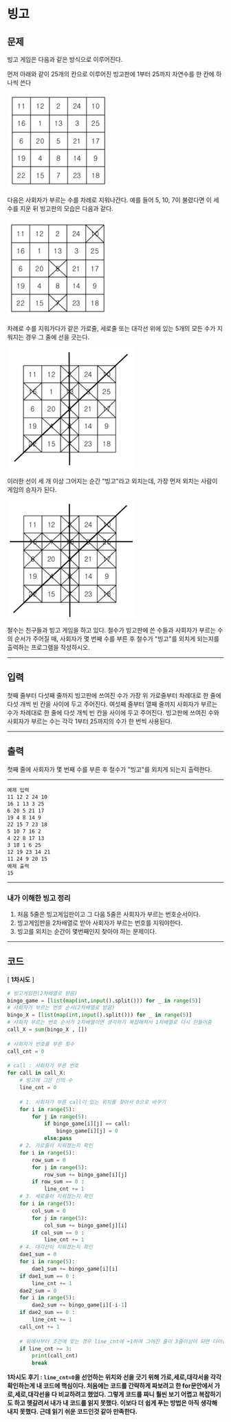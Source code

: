 # 빙고

## 문제

빙고 게임은 다음과 같은 방식으로 이루어진다.

먼저 아래와 같이 25개의 칸으로 이루어진 빙고판에 1부터 25까지 자연수를 한 칸에 하나씩 쓴다

![](2578_빙고.assets/SmartSelectImage_2022-02-13-15-33-01.png)

다음은 사회자가 부르는 수를 차례로 지워나간다. 예를 들어 5, 10, 7이 불렸다면 이 세 수를 지운 뒤 빙고판의 모습은 다음과 같다.

![](2578_빙고.assets/SmartSelectImage_2022-02-13-15-37-21.png)

차례로 수를 지워가다가 같은 가로줄, 세로줄 또는 대각선 위에 있는 5개의 모든 수가 지워지는 경우 그 줄에 선을 긋는다.

![](2578_빙고.assets/SmartSelectImage_2022-02-13-15-37-56.png)

이러한 선이 세 개 이상 그어지는 순간 "빙고"라고 외치는데, 가장 먼저 외치는 사람이 게임의 승자가 된다.

![](2578_빙고.assets/SmartSelectImage_2022-02-13-15-38-35.png)

철수는 친구들과 빙고 게임을 하고 있다. 철수가 빙고판에 쓴 수들과 사회자가 부르는 수의 순서가 주어질 때, 사회자가 몇 번째 수를 부른 후 철수가 "빙고"를 외치게 되는지를 출력하는 프로그램을 작성하시오.

---

## 입력

첫째 줄부터 다섯째 줄까지 빙고판에 쓰여진 수가 가장 위 가로줄부터 차례대로 한 줄에 다섯 개씩 빈 칸을 사이에 두고 주어진다. 여섯째 줄부터 열째 줄까지 사회자가 부르는 수가 차례대로 한 줄에 다섯 개씩 빈 칸을 사이에 두고 주어진다. 빙고판에 쓰여진 수와 사회자가 부르는 수는 각각 1부터 25까지의 수가 한 번씩 사용된다.

---

## 출력

첫째 줄에 사회자가 몇 번째 수를 부른 후 철수가 "빙고"를 외치게 되는지 출력한다.

---

```text
예제 입력
11 12 2 24 10
16 1 13 3 25
6 20 5 21 17
19 4 8 14 9
22 15 7 23 18
5 10 7 16 2
4 22 8 17 13
3 18 1 6 25
12 19 23 14 21
11 24 9 20 15
예제 출력
15
```

---

### 내가 이해한 빙고 정리

1. 처음 5줄은 빙고게임판이고 그 다음 5줄은 사회자가 부르는 번호순서이다.
1. 빙고게임판을 2차배열로 받아 사회자가 부르는 번호를 지워야한다.
1. 빙고를 외치는 순간이 몇번째인지 찾아야 하는 문제이다.

---

## 코드

[ **1차시도** ]

```python
# 빙고게임판(2차배열로 받음)
bingo_game = [list(map(int,input().split())) for _ in range(5)]
# 사회자가 부르는 번호 순서(2차배열로 받음)
bingo_X = [list(map(int,input().split())) for _ in range(5)]
# 사회작 부르는 번호 순서가 2차배열이면 생각하기 복잡해져서 1차배열로 다시 만들어줌
call_X = sum(bingo_X , [])

# 사회자가 번호를 부른 횟수
call_cnt = 0

# call : 사회자가 부른 번호
for call in call_X:
    # 빙고에 그은 선의 수
    line_cnt = 0
    
    # 1. 사회자가 부른 call이 있는 위치를 찾아서 0으로 바꾸기
    for i in range(5):
        for j in range(5):
            if bingo_game[i][j] == call:
                bingo_game[i][j] = 0
            else:pass
    # 2. 가로줄이 지워졌는지 확인
    for i in range(5):
        row_sum = 0
        for j in range(5):
            row_sum += bingo_game[i][j]
        if row_sum == 0 :
            line_cnt += 1
    # 3. 세로줄이 지워졌는지 확인
    for i in range(5):
        col_sum = 0
        for j in range(5):
            col_sum += bingo_game[j][i]
        if col_sum == 0 :
            line_cnt += 1
    # 4. 대각선이 지워졌는지 확인
    dae1_sum = 0
    for i in range(5):
        dae1_sum += bingo_game[i][i]
    if dae1_sum == 0 :
        line_cnt += 1
    dae2_sum = 0
    for i in range(5):
        dae2_sum += bingo_game[i][-i-1]
    if dae2_sum == 0 :
        line_cnt += 1
    call_cnt += 1
    
    # 위에서부터 조건에 맞는 경우 line_cnt에 +1하여 그어진 줄이 3줄이상이 되면 더이상 사회자가 부른 번호 순서를 찾을 필요가 없다. 그래서 break를 통해 탈출한다.
    if line_cnt >= 3:
        print(call_cnt)
        break
```

**1차시도 후기 : `line_cnt=0`을 선언하는 위치와 선을 긋기 위해 가로,세로,대각서을 각각 확인하는게 내 코드에 핵심이다. 처음에는 코드를 간략하게 짜보려고 한 for문안에서 가로,세로,대각선을 다 비교하려고 했었다. 그렇게 코드를 짜니 훨씬 보기 어렵고 복잡하기도 하고 헷갈려서 내가 내 코드를 읽지 못했다. 이보다 더 쉽게 푸는 방법은 아직 생각해 내지 못했다. 근데 읽기 쉬운 코드인것 같아 만족한다.**
